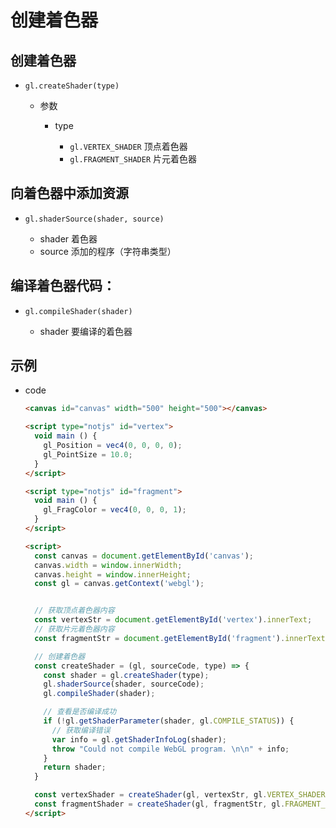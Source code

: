 # 创建着色器

## 创建着色器

+ `gl.createShader(type)`

  + 参数

    + type

      + `gl.VERTEX_SHADER` 顶点着色器
      + `gl.FRAGMENT_SHADER` 片元着色器

## 向着色器中添加资源

+ `gl.shaderSource(shader, source)`

  + shader 着色器
  + source 添加的程序（字符串类型）

## 编译着色器代码：

+ `gl.compileShader(shader)`

  + shader 要编译的着色器


## 示例

+ code

  ```html
  <canvas id="canvas" width="500" height="500"></canvas>

  <script type="notjs" id="vertex">
    void main () {
      gl_Position = vec4(0, 0, 0, 0);
      gl_PointSize = 10.0;
    }
  </script>

  <script type="notjs" id="fragment">
    void main () {
      gl_FragColor = vec4(0, 0, 0, 1);
    }
  </script>

  <script>
    const canvas = document.getElementById('canvas');
    canvas.width = window.innerWidth;
    canvas.height = window.innerHeight;
    const gl = canvas.getContext('webgl');


    // 获取顶点着色器内容
    const vertexStr = document.getElementById('vertex').innerText;
    // 获取片元着色器内容
    const fragmentStr = document.getElementById('fragment').innerText;

    // 创建着色器
    const createShader = (gl, sourceCode, type) => {
      const shader = gl.createShader(type);
      gl.shaderSource(shader, sourceCode);
      gl.compileShader(shader);

      // 查看是否编译成功
      if (!gl.getShaderParameter(shader, gl.COMPILE_STATUS)) {
        // 获取编译错误
        var info = gl.getShaderInfoLog(shader);
        throw "Could not compile WebGL program. \n\n" + info;
      }
      return shader;
    }

    const vertexShader = createShader(gl, vertexStr, gl.VERTEX_SHADER); // 创建顶点着色器
    const fragmentShader = createShader(gl, fragmentStr, gl.FRAGMENT_SHADER); // 创建片元着色器
  </script>
  ```




